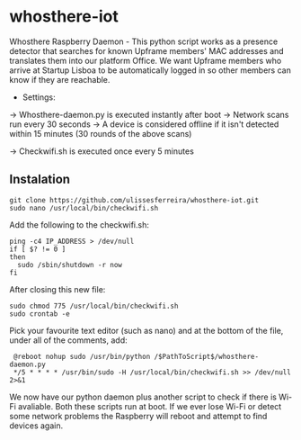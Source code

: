 
# whosthere-iot
Whosthere Raspberry Daemon - This python script works as a presence detector that searches for known Upframe members' MAC addresses and translates them into our platform Office. We want Upframe members who arrive at Startup Lisboa to be automatically logged in so other members can know if they are reachable.

- Settings:

-> Whosthere-daemon.py is executed instantly after boot
   -> Network scans run every 30 seconds
   -> A device is considered offline if it isn't detected within 15 minutes 
      (30 rounds of the above scans)

-> Checkwifi.sh is executed once every 5 minutes


## Instalation

```
git clone https://github.com/ulissesferreira/whosthere-iot.git
sudo nano /usr/local/bin/checkwifi.sh
```
Add the following to the checkwifi.sh:
```
ping -c4 IP_ADDRESS > /dev/null
if [ $? != 0 ]
then
  sudo /sbin/shutdown -r now
fi
```
After closing this new file:
```
sudo chmod 775 /usr/local/bin/checkwifi.sh
sudo crontab -e
```
Pick your favourite text editor (such as nano) and at the bottom of the file, 
under all of the comments, add:
```
 @reboot nohup sudo /usr/bin/python /$PathToScript$/whosthere-daemon.py 
 */5 * * * * /usr/bin/sudo -H /usr/local/bin/checkwifi.sh >> /dev/null 2>&1
 ```
We now have our python daemon plus another script to check if there is Wi-Fi avaliable. Both these scripts run at boot. If we ever lose Wi-Fi or detect some network problems the Raspberry will reboot and attempt to find devices again. 
